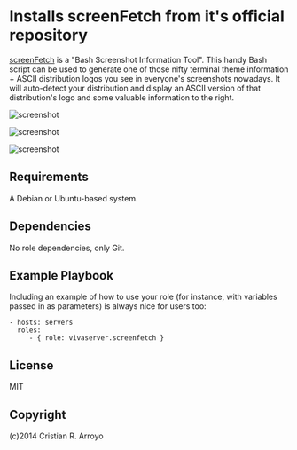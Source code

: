# Installs screenFetch from it's official repository

[screenFetch][scf] is a "Bash Screenshot Information Tool". This handy Bash script can be used to generate one of those nifty terminal theme information + ASCII distribution logos you see in everyone's screenshots nowadays. It will auto-detect your distribution and display an ASCII version of that distribution's logo and some valuable information to the right. 

![screenshot](https://raw.github.com/vivaserver/ansible-screenfetch/master/screenfetch-hohoho.png)

![screenshot](https://raw.github.com/vivaserver/ansible-screenfetch/master/screenfetch-slug.png)

![screenshot](https://raw.github.com/vivaserver/ansible-screenfetch/master/screenfetch-slum.png)

## Requirements

A Debian or Ubuntu-based system.

## Dependencies

No role dependencies, only Git.

## Example Playbook

Including an example of how to use your role (for instance, with variables passed in as parameters) is always nice for users too:

    - hosts: servers
      roles:
         - { role: vivaserver.screenfetch }

## License

MIT

## Copyright

(c)2014 Cristian R. Arroyo

[scf]: https://github.com/KittyKatt/screenFetch

